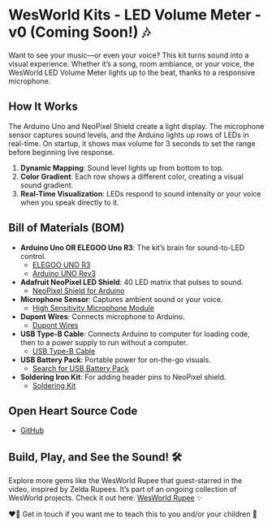 # WesWorld Kits - LED Volume Meter - v0 (Coming Soon!) 🎶

Want to see your music—or even your voice? This kit turns sound into a visual experience. Whether it’s a song, room ambiance, or your voice, the WesWorld LED Volume Meter lights up to the beat, thanks to a responsive microphone.

## How It Works

The Arduino Uno and NeoPixel Shield create a light display. The microphone sensor captures sound levels, and the Arduino lights up rows of LEDs in real-time. On startup, it shows max volume for 3 seconds to set the range before beginning live response.

1. **Dynamic Mapping**: Sound level lights up from bottom to top.
2. **Color Gradient**: Each row shows a different color, creating a visual sound gradient.
3. **Real-Time Visualization**: LEDs respond to sound intensity or your voice when you speak directly to it.

## Bill of Materials (BOM)

- **Arduino Uno OR ELEGOO Uno R3**: The kit’s brain for sound-to-LED control.
  - [ELEGOO UNO R3](https://a.co/d/3aKJh23)
  - [Arduino UNO Rev3](https://a.co/d/huPUVzg)
- **Adafruit NeoPixel LED Shield**: 40 LED matrix that pulses to sound.
  - [NeoPixel Shield for Arduino](https://a.co/d/cKwVbHo)
- **Microphone Sensor**: Captures ambient sound or your voice.
  - [High Sensitivity Microphone Module](https://a.co/d/6nvRsdk)
- **Dupont Wires**: Connects microphone to Arduino.
  - [Dupont Wires](https://a.co/d/4ifWsP6)
- **USB Type-B Cable**: Connects Arduino to computer for loading code, then to a power supply to run without a computer.
  - [USB Type-B Cable](https://a.co/d/gS3vowq)
- **USB Battery Pack**: Portable power for on-the-go visuals.
  - [Search for USB Battery Pack](https://lnkd.in/eG-_7v4T)
- **Soldering Iron Kit**: For adding header pins to NeoPixel shield.
  - [Soldering Kit](https://a.co/d/hE1yAfB)

## Open Heart Source Code

- [GitHub](https://lnkd.in/e9kHtmUj)

## Build, Play, and See the Sound! 🛠️

Explore more gems like the WesWorld Rupee that guest-starred in the video, inspired by Zelda Rupees. It’s part of an ongoing collection of WesWorld projects. Check it out here: [WesWorld Rupee](https://wes.im/rupee) ✨

❤️‍🔥 Get in touch if you want me to teach this to you and/or your children 🚀